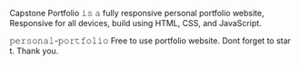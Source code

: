  Capstone Portfolio 𝚒𝚜 𝚊 fully responsive personal portfolio website, Responsive for all devices, build using HTML, CSS, and JavaScript.

𝚙𝚎𝚛𝚜𝚘𝚗𝚊𝚕-𝚙𝚘𝚛𝚝𝚏𝚘𝚕𝚒𝚘 Free to use portfolio website. Dont forget to star
t. Thank you.
